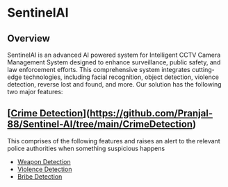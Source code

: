 # SentinelAI 

## Overview

SentinelAI is an advanced AI powered system for Intelligent CCTV Camera Management System designed to enhance surveillance, public safety, and law enforcement efforts. This comprehensive system integrates cutting-edge technologies, including facial recognition, object detection, violence detection, reverse lost and found, and more. Our solution has the following two major features:


## [[Crime Detection](CrimeDetectection)](https://github.com/Pranjal-88/Sentinel-AI/tree/main/CrimeDetection)

This comprises of the following features and raises an alert to the relevant police authorities when something suspicious happens 

- [Weapon Detection](https://github.com/Pranjal-88/Sentinel-AI/tree/main/CrimeDetection/Violence_Detection)
- [Violence Detection](https://github.com/Pranjal-88/Sentinel-AI/tree/main/CrimeDetection/Violence_Detection)
- [Bribe Detection](https://github.com/Pranjal-88/Sentinel-AI/blob/main/CrimeDetection/BribeDetection.py)

